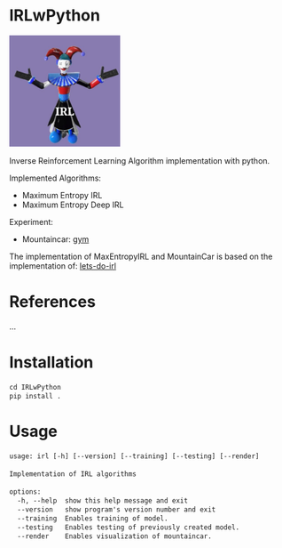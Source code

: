 # IRLwPython

<img src="logo/IRLwPython.jpg" width="200">

Inverse Reinforcement Learning Algorithm implementation with python.

Implemented Algorithms:
- Maximum Entropy IRL
- Maximum Entropy Deep IRL

Experiment:
- Mountaincar: [gym](https://www.gymlibrary.dev/environments/classic_control/mountain_car/)

The implementation of MaxEntropyIRL and MountainCar is based on the implementation of: 
[lets-do-irl](https://github.com/reinforcement-learning-kr/lets-do-irl/tree/master/mountaincar/maxent)

# References

...

# Installation

```commandline
cd IRLwPython
pip install .
```

# Usage

```commandline
usage: irl [-h] [--version] [--training] [--testing] [--render]

Implementation of IRL algorithms

options:
  -h, --help  show this help message and exit
  --version   show program's version number and exit
  --training  Enables training of model.
  --testing   Enables testing of previously created model.
  --render    Enables visualization of mountaincar.

```
